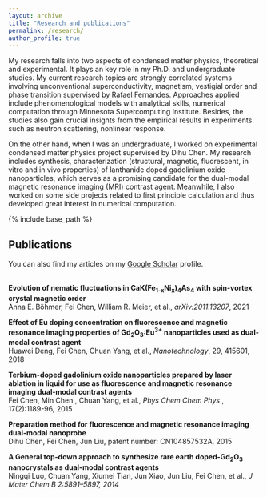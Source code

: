 ```yaml
---
layout: archive
title: "Research and publications"
permalink: /research/
author_profile: true
---
```


My research falls into two aspects of condensed matter physics, theoretical and experimental. It plays an key role in my Ph.D. and undergraduate studies.  My current research topics are strongly correlated systems involving unconventional superconductivity, magnetism, vestigial order and phase transition supervised by Rafael Fernandes. Approaches applied include phenomenological models with analytical skills, numerical computation through Minnesota Supercomputing Institute.  Besides, the studies also gain crucial insights from the empirical results in experiments such as neutron scattering, nonlinear response.


On the other hand, when I was an undergraduate, I worked on experimental condensed matter physics project supervised by Dihu Chen. My research includes synthesis, characterization (structural, magnetic, fluorescent, in vitro and in vivo properties) of lanthanide doped gadolinium oxide nanoparticles, which serves as a promising candidate for the dual-modal magnetic resonance imaging (MRI) contrast agent.  Meanwhile, I also worked on some side projects related to first principle calculation and thus developed great interest in numerical computation.


{% include base_path %}

## Publications


You can also find my articles on my [Google Scholar](https://scholar.google.com/citations?user=d9p2778AAAAJ&hl=en) profile.

<br>
<b>Evolution of nematic fluctuations in CaK(Fe<sub>1-x</sub>Ni<sub>x</sub>)<sub>4</sub>As<sub>4</sub> with spin-vortex crystal magnetic order </b> <br>
Anna E. Böhmer, Fei Chen, William R. Meier, et al., <i>arXiv:2011.13207</i>, 2021

<b>Effect of Eu doping concentration on fluorescence and magnetic resonance imaging properties of Gd<sub>2</sub>O<sub>3</sub>:Eu<sup>3+</sup> nanoparticles used as dual-modal contrast agent </b><br>
Huawei Deng, Fei Chen, Chuan Yang, et al., <i>Nanotechnology</i>, 29, 415601, 2018

<b>Terbium-doped gadolinium oxide nanoparticles prepared by laser ablation in liquid for use as fluorescence and magnetic resonance imaging dual-modal contrast agents </b> <br>
Fei Chen, Min Chen , Chuan Yang, et al., <i> Phys Chem Chem Phys </i>, 17(2):1189-96, 2015

<b>Preparation method for fluorescence and magnetic resonance imaging dual-modal nanoprobe</b><br>
Dihu Chen, Fei Chen, Jun Liu, patent number: CN104857532A, 2015

<b>A General top-down approach to synthesize rare earth doped-Gd<sub>2</sub>O<sub>3</sub> nanocrystals as dual-modal contrast agents</b> <br>
Ningqi Luo, Chuan Yang, Xiumei Tian, Jun Xiao, Jun Liu, Fei Chen, et al., <i>J Mater Chem B<i> 2:5891–5897, 2014



<!-- {% for post in site.publications reversed %}
  {% include archive-single.html %}
{% endfor %} -->
